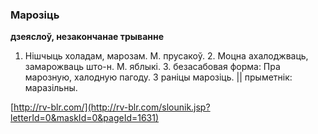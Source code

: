 ### Марозіць
**дзеяслоў, незакончанае трыванне**

1. Нішчыць холадам, марозам. М. прусакоў. 2. Моцна ахалоджваць, замарожваць што-н. М. яблыкі. З. безасабовая форма: Пра марозную, халодную пагоду. З раніцы марозіць. || прыметнік: маразільны.

<a rel="author">[http://rv-blr.com/](http://rv-blr.com/slounik.jsp?letterId=0&maskId=0&pageId=1631)</a>
